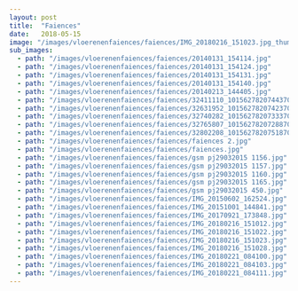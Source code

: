 ```yaml
---
layout: post
title:  "Faiences"
date:   2018-05-15
image: "/images/vloerenenfaiences/faiences/IMG_20180216_151023.jpg_thumbnail.jpg"
sub_images:
  - path: "/images/vloerenenfaiences/faiences/20140131_154114.jpg"
  - path: "/images/vloerenenfaiences/faiences/20140131_154124.jpg"
  - path: "/images/vloerenenfaiences/faiences/20140131_154131.jpg"
  - path: "/images/vloerenenfaiences/faiences/20140131_154140.jpg"
  - path: "/images/vloerenenfaiences/faiences/20140213_144405.jpg"
  - path: "/images/vloerenenfaiences/faiences/32411110_10156278207443704_694324928467435520_n.jpg"
  - path: "/images/vloerenenfaiences/faiences/32631952_10156278207423704_9117255180360876032_n.jpg"
  - path: "/images/vloerenenfaiences/faiences/32740282_10156278207333704_3555934614134456320_n.jpg"
  - path: "/images/vloerenenfaiences/faiences/32765807_10156278207288704_5289576151457464320_n.jpg"
  - path: "/images/vloerenenfaiences/faiences/32802208_10156278207518704_2330097247879954432_n.jpg"
  - path: "/images/vloerenenfaiences/faiences/faiences 2.jpg"
  - path: "/images/vloerenenfaiences/faiences/faiences.jpg"
  - path: "/images/vloerenenfaiences/faiences/gsm pj29032015 1156.jpg"
  - path: "/images/vloerenenfaiences/faiences/gsm pj29032015 1157.jpg"
  - path: "/images/vloerenenfaiences/faiences/gsm pj29032015 1160.jpg"
  - path: "/images/vloerenenfaiences/faiences/gsm pj29032015 1165.jpg"
  - path: "/images/vloerenenfaiences/faiences/gsm pj29032015 450.jpg"
  - path: "/images/vloerenenfaiences/faiences/IMG_20150602_162524.jpg"
  - path: "/images/vloerenenfaiences/faiences/IMG_20151001_144841.jpg"
  - path: "/images/vloerenenfaiences/faiences/IMG_20170921_173848.jpg"
  - path: "/images/vloerenenfaiences/faiences/IMG_20180216_151012.jpg"
  - path: "/images/vloerenenfaiences/faiences/IMG_20180216_151022.jpg"
  - path: "/images/vloerenenfaiences/faiences/IMG_20180216_151023.jpg"
  - path: "/images/vloerenenfaiences/faiences/IMG_20180216_151028.jpg"
  - path: "/images/vloerenenfaiences/faiences/IMG_20180221_084100.jpg"
  - path: "/images/vloerenenfaiences/faiences/IMG_20180221_084103.jpg"
  - path: "/images/vloerenenfaiences/faiences/IMG_20180221_084111.jpg"
---
```

